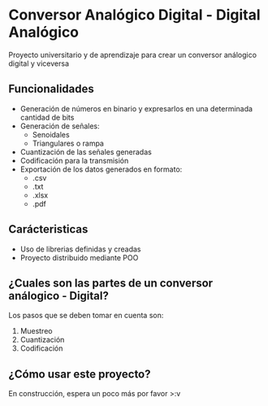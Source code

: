 # Conversor Analógico Digital - Digital Analógico
Proyecto universitario y de aprendizaje para crear un conversor análogico digital y viceversa

## Funcionalidades
* Generación de números en binario y expresarlos en una determinada cantidad de bits
* Generación de señales:
    - Senoidales
    - Triangulares o rampa
* Cuantización de las señales generadas
* Codificación para la transmisión
* Exportación de los datos generados en formato:
    - .csv
    - .txt
    - .xlsx
    - .pdf

## Carácteristicas
* Uso de librerias definidas y creadas
* Proyecto distribuido mediante POO

## ¿Cuales son las partes de un conversor análogico - Digital? 
Los pasos que se deben tomar en cuenta son:

1. Muestreo 
2. Cuantización
3. Codificación

## ¿Cómo usar este proyecto?
En construcción, espera un poco más por favor >:v 